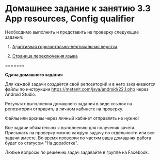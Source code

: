 # Домашнее задание к занятию 3.3 App resources, Config qualifier

Необходимо выполнить и представить на проверку следующие задания:

1. [Адаптивная горизонтально-вертикальная верстка](3.3.1/)

2. [Страница переключения языка](3.3.2/)

=======

**Сдача домашнего задания**

Для каждой задачи создаётся свой репозиторий и в него закачиваются файлы по инструкции https://metanit.com/java/android/22.1.php через Android Studio.

Результат выполнения домашнего задания в виде ссылок на репозитории отправить в личном кабинете на проверку.

Файлы или архивы через личный кабинет отправлять не нужно!

Все задачи обязательны к выполнению для получения зачета. Присылать на проверку можно каждую задачу по отдельности или все задачи вместе. Во время проверки по частям ваша домашняя работа будет со статусом "На доработке".

Любые вопросы по решению задач задавайте в группе на Facebook.
